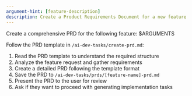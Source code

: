 ```yaml
---
argument-hint: [feature-description]
description: Create a Product Requirements Document for a new feature
---
```


Create a comprehensive PRD for the following feature: $ARGUMENTS

Follow the PRD template in `/ai-dev-tasks/create-prd.md`:

1. Read the PRD template to understand the required structure
2. Analyze the feature request and gather requirements
3. Create a detailed PRD following the template format
4. Save the PRD to `/ai-dev-tasks/prds/[feature-name]-prd.md`
5. Present the PRD to the user for review
6. Ask if they want to proceed with generating implementation tasks
